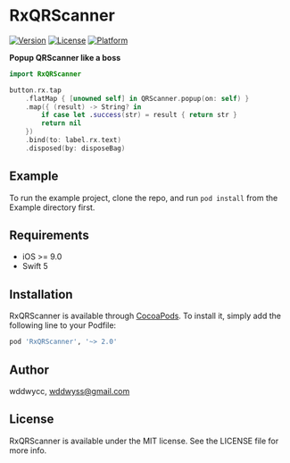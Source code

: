 # RxQRScanner

[![Version](https://img.shields.io/cocoapods/v/RxQRScanner.svg?style=flat)](http://cocoapods.org/pods/RxQRScanner)
[![License](https://img.shields.io/cocoapods/l/RxQRScanner.svg?style=flat)](http://cocoapods.org/pods/RxQRScanner)
[![Platform](https://img.shields.io/cocoapods/p/RxQRScanner.svg?style=flat)](http://cocoapods.org/pods/RxQRScanner)


**Popup QRScanner like a boss**

```swift
import RxQRScanner

button.rx.tap
    .flatMap { [unowned self] in QRScanner.popup(on: self) }
    .map({ (result) -> String? in
        if case let .success(str) = result { return str }
        return nil
    })
    .bind(to: label.rx.text)
    .disposed(by: disposeBag)
```

## Example

To run the example project, clone the repo, and run `pod install` from the Example directory first.

## Requirements

* iOS >= 9.0
* Swift 5

## Installation

RxQRScanner is available through [CocoaPods](http://cocoapods.org). To install
it, simply add the following line to your Podfile:

```ruby
pod 'RxQRScanner', '~> 2.0'
```

## Author

wddwycc, wddwyss@gmail.com

## License

RxQRScanner is available under the MIT license. See the LICENSE file for more info.
